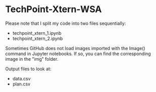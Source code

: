 # TechPoint-Xtern-WSA


Please note that I split my code into two files sequentially:
- techpoint_xtern_1.ipynb
- techpoint_xtern_2.ipynb

Sometimes GitHub does not load images imported with the Image() command in Jupyter notebooks. If so, you can find the corresponding image in the "img" folder.

Output files to look at:
- data.csv
- plan.csv
